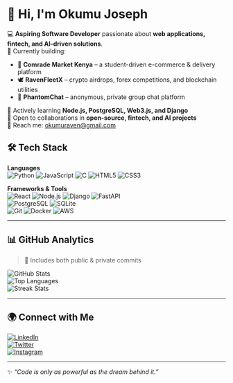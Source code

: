 # 👋 Hi, I'm Okumu Joseph  

💻 **Aspiring Software Developer** passionate about **web applications, fintech, and AI-driven solutions**.  
🚀 Currently building:  
- 🛒 **Comrade Market Kenya** – a student-driven e-commerce & delivery platform  
- 🕊 **RavenFleetX** – crypto airdrops, forex competitions, and blockchain utilities  
- 👻 **PhantomChat** – anonymous, private group chat platform  

🌱 Actively learning **Node.js, PostgreSQL, Web3.js, and Django**  
🤝 Open to collaborations in **open-source, fintech, and AI projects**  
📩 Reach me: [okumuraven@gmail.com](mailto:okumuraven@gmail.com)  

## 🛠️ Tech Stack  

**Languages**  
![Python](https://img.shields.io/badge/Python-3776AB?style=flat&logo=python&logoColor=white) 
![JavaScript](https://img.shields.io/badge/JavaScript-F7DF1E?style=flat&logo=javascript&logoColor=black) 
![C](https://img.shields.io/badge/C-00599C?style=flat&logo=c&logoColor=white) 
![HTML5](https://img.shields.io/badge/HTML5-E34F26?style=flat&logo=html5&logoColor=white) 
![CSS3](https://img.shields.io/badge/CSS3-1572B6?style=flat&logo=css3&logoColor=white)  

**Frameworks & Tools**  
![React](https://img.shields.io/badge/React-20232A?style=flat&logo=react&logoColor=61DAFB) 
![Node.js](https://img.shields.io/badge/Node.js-339933?style=flat&logo=node.js&logoColor=white) 
![Django](https://img.shields.io/badge/Django-092E20?style=flat&logo=django&logoColor=white) 
![FastAPI](https://img.shields.io/badge/FastAPI-009688?style=flat&logo=fastapi&logoColor=white)  
![PostgreSQL](https://img.shields.io/badge/PostgreSQL-336791?style=flat&logo=postgresql&logoColor=white) 
![SQLite](https://img.shields.io/badge/SQLite-003B57?style=flat&logo=sqlite&logoColor=white)  
![Git](https://img.shields.io/badge/Git-F05032?style=flat&logo=git&logoColor=white) 
![Docker](https://img.shields.io/badge/Docker-2496ED?style=flat&logo=docker&logoColor=white) 
![AWS](https://img.shields.io/badge/AWS-232F3E?style=flat&logo=amazon-aws&logoColor=white)  

---

## 📊 GitHub Analytics  

> 🔐 Includes both public & private commits  

![GitHub Stats](https://github-readme-stats.vercel.app/api?username=okumuraven&show_icons=true&count_private=true&include_all_commits=true&theme=tokyonight)  
![Top Languages](https://github-readme-stats.vercel.app/api/top-langs/?username=okumuraven&layout=compact&count_private=true&theme=tokyonight)  
![Streak Stats](https://github-readme-streak-stats.herokuapp.com/?user=okumuraven&count_private=true&theme=tokyonight)  

---

## 🌍 Connect with Me  

[![LinkedIn](https://img.shields.io/badge/LinkedIn-0077B5?style=for-the-badge&logo=linkedin&logoColor=white)](https://linkedin.com/in/)  
[![Twitter](https://img.shields.io/badge/Twitter-1DA1F2?style=for-the-badge&logo=twitter&logoColor=white)](https://twitter.com/)  
[![Instagram](https://img.shields.io/badge/Instagram-E4405F?style=for-the-badge&logo=instagram&logoColor=white)](https://instagram.com/)  

---

✨ *“Code is only as powerful as the dream behind it.”*  
